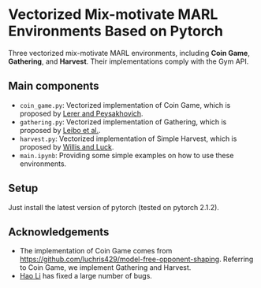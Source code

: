 # Vectorized Mix-motivate MARL Environments Based on Pytorch
Three vectorized mix-motivate MARL environments, including **Coin Game**, **Gathering**, and **Harvest**.
Their implementations comply with the Gym API.

## Main components
* `coin_game.py`: Vectorized implementation of Coin Game, which is proposed by [Lerer and Peysakhovich](https://arxiv.org/pdf/1707.01068.pdf).
* `gathering.py`: Vectorized implementation of Gathering, which is proposed by [Leibo et al.](https://arxiv.org/pdf/1702.03037.pdf).
* `harvest.py`: Vectorized implementation of Simple Harvest, which is proposed by [Willis and Luck](https://kclpure.kcl.ac.uk/ws/portalfiles/portal/207013371/ALA2023_paper_65.pdf).
* `main.ipynb`: Providing some simple examples on how to use these environments.

## Setup
Just install the latest version of pytorch (tested on pytorch 2.1.2).

## Acknowledgements
* The implementation of Coin Game comes from https://github.com/luchris429/model-free-opponent-shaping.
Referring to Coin Game, we implement Gathering and Harvest.
* [Hao Li](https://github.com/ynulihao) has fixed a large number of bugs.





